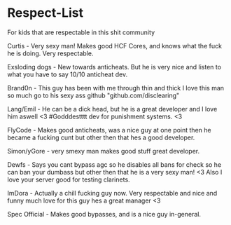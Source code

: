 # Respect-List
For kids that are respectable in this shit community


Curtis - Very sexy man! Makes good HCF Cores, and knows what the fuck he is doing. Very respectable.

Exsloding dogs - New towards anticheats. But he is very nice and listen to what you have to say 10/10 anticheat dev.

Brand0n - This guy has been with me through thin and thick I love this man so much go to his sexy ass github "github.com/disclearing"

Lang/Emil - He can be a dick head, but he is a great developer and I love him aswell <3 #Godddestttt dev for punishment systems. <3

FlyCode - Makes good anticheats, was a nice guy at one point then he became a fucking cunt but other then that hes a good developer.

Simon/yGore - very smexy man makes good stuff great developer.

Dewfs - Says you cant bypass agc so he disables all bans for check so he can ban your dumbass but other then that he is a very sexy man! <3 Also I love your server good for testing clarinets.

ImDora - Actually a chill fucking guy now. Very respectable and nice and funny much love for this guy hes a great manager <3

Spec Official - Makes good bypasses, and is a nice guy in-general.
